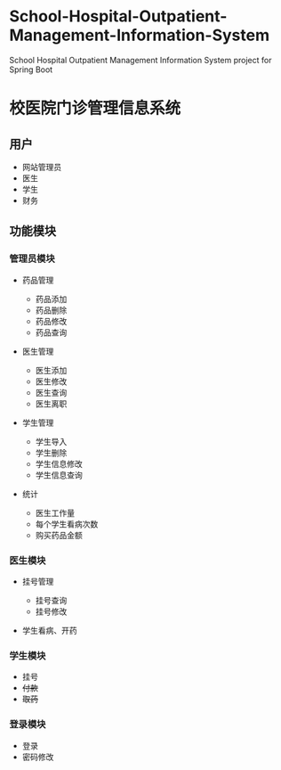 # School-Hospital-Outpatient-Management-Information-System
School Hospital Outpatient Management Information System project for Spring Boot
# 校医院门诊管理信息系统

## 用户

- 网站管理员
- 医生
- 学生
- 财务

## 功能模块

### 管理员模块

- 药品管理

	- 药品添加
	- 药品删除
	- 药品修改
	- 药品查询

- 医生管理

	- 医生添加
	- 医生修改
	- 医生查询
	- 医生离职

- 学生管理

	- 学生导入
	- 学生删除
	- 学生信息修改
	- 学生信息查询

- 统计

	- 医生工作量
	- 每个学生看病次数
	- 购买药品金额

### 医生模块

- 挂号管理

	- 挂号查询
	- 挂号修改

- 学生看病、开药

### 学生模块

- 挂号
- ~~付款~~
- ~~取药~~

### 登录模块

- 登录
- 密码修改

